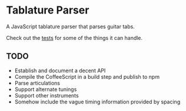 # Tablature Parser

A JavaScript tablature parser that parses guitar tabs.

Check out the [tests](test/) for some of the things it can handle.

## TODO

* Establish and document a decent API
* Compile the CoffeeScript in a build step and publish to npm
* Parse articulations
* Support alternate tunings
* Support other instruments
* Somehow include the vague timing information provided by spacing
